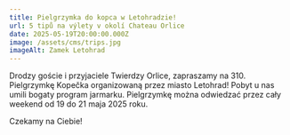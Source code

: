 ```yaml
---
title: Pielgrzymka do kopca w Letohradzie!
url: 5 tipů na výlety v okolí Chateau Orlice
date: 2025-05-19T20:00:00.000Z
image: /assets/cms/trips.jpg
imageAlt: Zamek Letohrad
---
```

Drodzy goście i przyjaciele Twierdzy Orlice, zapraszamy na 310. Pielgrzymkę Kopečka organizowaną przez miasto Letohrad! Pobyt u nas umili bogaty program jarmarku. Pielgrzymkę można odwiedzać przez cały weekend od 19 do 21 maja 2025 roku.

Czekamy na Ciebie!
